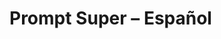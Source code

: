 # Prompt Super – Español

<!-- Placeholder for the full Español translation of the prompt_super_generic.md. Replace this comment with the translated prompt. -->
